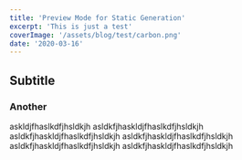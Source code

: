 ```yaml
---
title: 'Preview Mode for Static Generation'
excerpt: 'This is just a test'
coverImage: '/assets/blog/test/carbon.png'
date: '2020-03-16'
---
```


## Subtitle

### Another

askldjfhaslkdfjhsldkjh
asldkfjhaskldjfhaslkdfjhsldkjh
asldkfjhaskldjfhaslkdfjhsldkjh
asldkfjhaskldjfhaslkdfjhsldkjh
asldkfjhaskldjfhaslkdfjhsldkjh
asldkfjhaskldjfhaslkdfjhsldkjh
